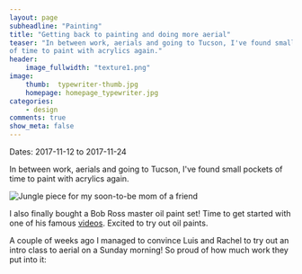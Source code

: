 ```yaml
---
layout: page
subheadline: "Painting"
title: "Getting back to painting and doing more aerial"
teaser: "In between work, aerials and going to Tucson, I've found small pockets 
of time to paint with acrylics again."
header:
    image_fullwidth: "texture1.png"
image:
    thumb:  typewriter-thumb.jpg
    homepage: homepage_typewriter.jpg
categories:
    - design
comments: true
show_meta: false
---
```



Dates: 2017-11-12 to 2017-11-24

In between work, aerials and going to Tucson, I've found small pockets 
of time to paint with acrylics again.

<img src="{{ site.urlimg }}/blog/painting/paint.jpg" alt="Jungle piece for my soon-to-be mom of a friend">

I also finally bought a Bob Ross master oil paint set! Time to get started with 
one of his famous [videos](https://www.youtube.com/watch?v=lLWEXRAnQd0). 
Excited to try out oil paints.

A couple of weeks ago I managed to convince Luis and Rachel to try out an 
intro class to aerial on a Sunday morning! So proud 
of how much work they put into it:

<img src="{{ site.urlimg }}/blog/painting/intro1.jpg" alt="">

<br>	
<img src="{{ site.urlimg }}/blog/painting/intro2.jpg" alt="">

<br>
<img src="{{ site.urlimg }}/blog/painting/intro3.jpg" alt="">


